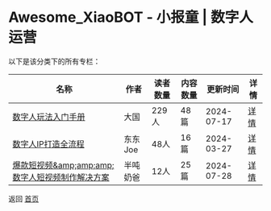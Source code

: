 # Awesome_XiaoBOT - 小报童 | 数字人运营

以下是该分类下的所有专栏：

| 名称 | 作者 | 读者数量 | 内容数量 | 更新时间 | 详情 |
|------|------|----------|----------|----------|------|
| [数字人玩法入门手册](https://xiaobot.net/p/AI666666?refer=0b133df9-27dc-423b-8101-639049001c13) | 大国 | 229人 | 48篇 |  2024-07-17 | [详情](data/AI666666.md) |
| [数字人IP打造全流程](https://xiaobot.net/p/888888?refer=0b133df9-27dc-423b-8101-639049001c13) | 东东Joe | 48人 | 16篇 |  2024-03-27 | [详情](data/888888.md) |
| [爆款短视频&amp;amp;amp;amp;数字人短视频制作解决方案](https://xiaobot.net/p/9527?refer=0b133df9-27dc-423b-8101-639049001c13) | 半吨奶爸 | 12人 | 25篇 |  2024-07-28 | [详情](data/9527.md) |


返回 [首页](../README.md)
